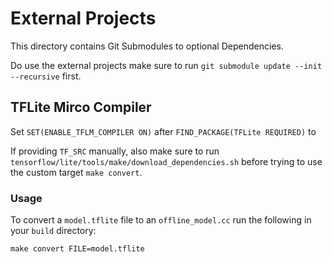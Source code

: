 # External Projects

This directory contains Git Submodules to optional Dependencies.

Do use the external projects make sure to run `git submodule update --init --recursive` first.


## TFLite Mirco Compiler

Set `SET(ENABLE_TFLM_COMPILER ON)` after `FIND_PACKAGE(TFLite REQUIRED)` to

If providing `TF_SRC` manually, also make sure to run `tensorflow/lite/tools/make/download_dependencies.sh` before trying to use the custom target `make convert`.

### Usage

To convert a `model.tflite` file to an `offline_model.cc` run the following in your `build` directory:

```
make convert FILE=model.tflite
```
